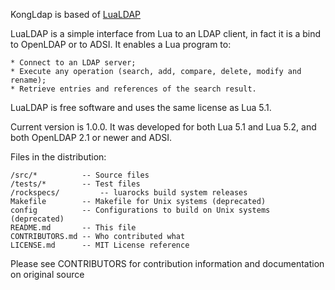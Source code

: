 KongLdap is based of [LuaLDAP](https://github.com/bdellegrazie/lualdap/)

LuaLDAP is a simple interface from Lua to an LDAP client, in fact it is a bind to
OpenLDAP or to ADSI. It enables a Lua program to:

    * Connect to an LDAP server;
    * Execute any operation (search, add, compare, delete, modify and rename);
    * Retrieve entries and references of the search result.

LuaLDAP is free software and uses the same license as Lua 5.1.

Current version is 1.0.0. It was developed for both Lua 5.1 and Lua 5.2,
and both OpenLDAP 2.1 or newer and ADSI.

Files in the distribution:

    /src/*			-- Source files
    /tests/*        -- Test files
    /rockspecs/         -- luarocks build system releases
    Makefile        -- Makefile for Unix systems (deprecated)
    config          -- Configurations to build on Unix systems (deprecated)
    README.md       -- This file
    CONTRIBUTORS.md -- Who contributed what
    LICENSE.md      -- MIT License reference

Please see CONTRIBUTORS for contribution information and documentation on original source
